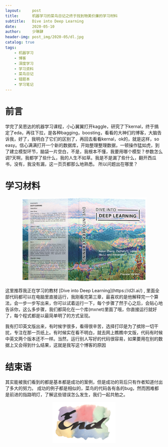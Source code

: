```yaml
---
layout:     post
title:      机器学习的菜鸟日记之终于找到物美价廉的学习材料
subtitle:   Dive into Deep Learning
date:       2020-05-10
author:     少琳肆
header-img: post_img/2020-05/dl.jpg
catalog: true
tags:
    - 机器学习
    - 博客
    - 深度学习
    - 学习资料
    - 菜鸟日记
    - 错题本
    - 学习笔记
---    
```

# 前言 
 学完了吴恩达的机器学习课程，小心翼翼打开kaggle，研究了下kernal，终于搞定了eda，再往下拉，是各种bagging，boosting，看看的大神们的博客，大脑告诉我，好了，我明白了它们的区别了，再回去看看kernal，ok的，就是这样，so easy。信心满满打开一个新的数据库，开始整理整理数据，一顿操作猛如虎，到了建立模型环节，脑袋一片空白，不是，我根本不懂，我要用哪个模型？参数怎么调?天啊，我都学了些什么，我的人生不如草。我是不是漏了些什么，翻开西瓜书，没有，我没有漏，这一页页都那么地熟悉。 所以问题出在哪里？

# 学习材料
<p align="center">
<img src="https://raw.githubusercontent.com/linguoguo/linguo_zh/master/post_img/2020-05/dlfront.png" width="400" >
</p>
这里推荐我正在学习的教材  [Dive into Deep Learning](https://d2l.ai/) , 里面全部代码都可以在电脑里直接运行，我刚看完第三章，最喜欢的是他解释完一个算法，会一步一步写出来，你可以试着运行一下，每个步骤了然于心之后，会贴心地告诉你，这么多步骤，我们都简化在一个库(mxnet)里面了哦，你直接运行就好了，每个程式都是以最简单明了的方式呈现。

我有打印英文版出来，有时候字很多，看得很辛苦，选择打印是为了摈除一切干扰，专注在那一页纸上。有时候实在看不明白，就去网上瞧瞧中文版，代码有时候中英文两个版本还不一样。当然，运行别人写好的代码很容易，如果要用在别的数据上又会得到什么结果，这就是我写这个博客的原因

# 结束语
其实能被我们看到的都是基本都是成功的案例，但是成功的背后只有作者知道付出了多大的努力。
成功的例子都是相似的，菜鸟的代码各有各的bug，然而困难都是前进的指路明灯，了解这些错误怎么发生，我们一起共勉之。




<p align="center">
<img src="https://raw.githubusercontent.com/linguoguo/linguo_zh/master/img/end.png" width="200" >
</p>
